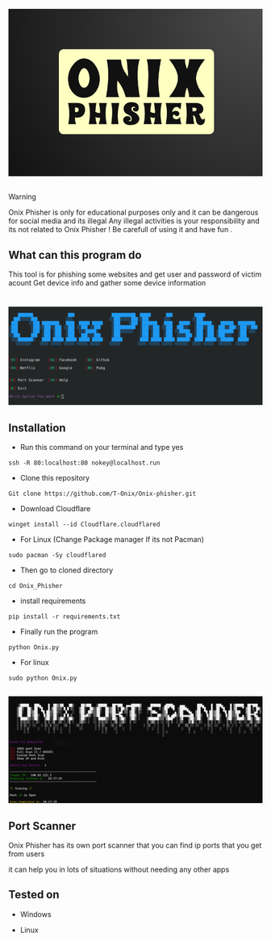 <p align="center">
    <img src="Logo/logo.png">
</p>


##

> [!Warning]
> Onix Phisher is only for educational purposes only and it can be dangerous for social media and its illegal
> Any illegal activities is your responsibility and its not related to Onix Phisher !
> Be carefull of using it and have fun . 

## What can this program do
This tool is for phishing some websites and get user and password of victim acount
Get device info and gather some device information

#
<p align="center">
    <img src="Logo/onix.png">
</p>

## Installation

- Run this command on your terminal and type yes
```
ssh -R 80:localhost:80 nokey@localhost.run
``` 
- Clone this repository 
```
Git clone https://github.com/T-Onix/Onix-phisher.git
```
- Download Cloudflare
```
winget install --id Cloudflare.cloudflared
```
- For Linux (Change Package manager If its not Pacman)
```
sudo pacman -Sy cloudflared
```
- Then go to cloned directory
```
cd Onix_Phisher
```
- install requirements
```
pip install -r requirements.txt
```
- Finally run the program
```
python Onix.py
```
- For linux
```
sudo python Onix.py
```
##

<p align="center">
    <img src="Logo/port.png">
</p>

## Port Scanner

Onix Phisher has its own port scanner that you can find ip ports that you get from users 

it can help you in lots of situations without needing any other apps
 
## Tested on

- Windows 

- Linux